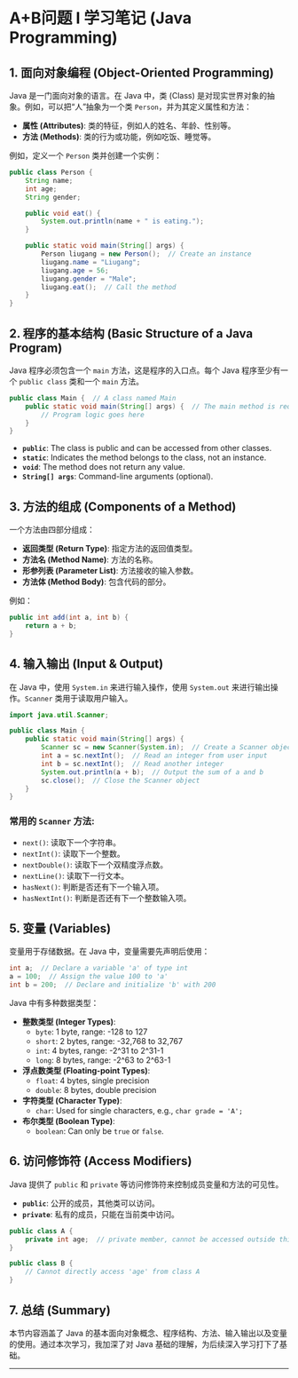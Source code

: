# A+B问题 I 学习笔记 (Java Programming)

## 1. 面向对象编程 (Object-Oriented Programming)
Java 是一门面向对象的语言。在 Java 中，类 (Class) 是对现实世界对象的抽象。例如，可以把“人”抽象为一个类 `Person`，并为其定义属性和方法：

- **属性 (Attributes)**: 类的特征，例如人的姓名、年龄、性别等。
- **方法 (Methods)**: 类的行为或功能，例如吃饭、睡觉等。

例如，定义一个 `Person` 类并创建一个实例：

```java
public class Person {
    String name;
    int age;
    String gender;

    public void eat() {
        System.out.println(name + " is eating.");
    }

    public static void main(String[] args) {
        Person liugang = new Person();  // Create an instance
        liugang.name = "Liugang";
        liugang.age = 56;
        liugang.gender = "Male";
        liugang.eat();  // Call the method
    }
}
```

## 2. 程序的基本结构 (Basic Structure of a Java Program)
Java 程序必须包含一个 `main` 方法，这是程序的入口点。每个 Java 程序至少有一个 `public class` 类和一个 `main` 方法。

```java
public class Main {  // A class named Main
    public static void main(String[] args) {  // The main method is required
        // Program logic goes here
    }
}
```

- **`public`**: The class is public and can be accessed from other classes.
- **`static`**: Indicates the method belongs to the class, not an instance.
- **`void`**: The method does not return any value.
- **`String[] args`**: Command-line arguments (optional).

## 3. 方法的组成 (Components of a Method)
一个方法由四部分组成：
- **返回类型 (Return Type)**: 指定方法的返回值类型。
- **方法名 (Method Name)**: 方法的名称。
- **形参列表 (Parameter List)**: 方法接收的输入参数。
- **方法体 (Method Body)**: 包含代码的部分。

例如：

```java
public int add(int a, int b) {
    return a + b;
}
```

## 4. 输入输出 (Input & Output)
在 Java 中，使用 `System.in` 来进行输入操作，使用 `System.out` 来进行输出操作。`Scanner` 类用于读取用户输入。

```java
import java.util.Scanner;

public class Main {
    public static void main(String[] args) {
        Scanner sc = new Scanner(System.in);  // Create a Scanner object for input
        int a = sc.nextInt();  // Read an integer from user input
        int b = sc.nextInt();  // Read another integer
        System.out.println(a + b);  // Output the sum of a and b
        sc.close();  // Close the Scanner object
    }
}
```

### 常用的 `Scanner` 方法:
- `next()`: 读取下一个字符串。
- `nextInt()`: 读取下一个整数。
- `nextDouble()`: 读取下一个双精度浮点数。
- `nextLine()`: 读取下一行文本。
- `hasNext()`: 判断是否还有下一个输入项。
- `hasNextInt()`: 判断是否还有下一个整数输入项。

## 5. 变量 (Variables)
变量用于存储数据。在 Java 中，变量需要先声明后使用：

```java
int a;  // Declare a variable 'a' of type int
a = 100;  // Assign the value 100 to 'a'
int b = 200;  // Declare and initialize 'b' with 200
```

Java 中有多种数据类型：
- **整数类型 (Integer Types)**:
  - `byte`: 1 byte, range: -128 to 127
  - `short`: 2 bytes, range: -32,768 to 32,767
  - `int`: 4 bytes, range: -2^31 to 2^31-1
  - `long`: 8 bytes, range: -2^63 to 2^63-1
- **浮点数类型 (Floating-point Types)**:
  - `float`: 4 bytes, single precision
  - `double`: 8 bytes, double precision
- **字符类型 (Character Type)**:
  - `char`: Used for single characters, e.g., `char grade = 'A';`
- **布尔类型 (Boolean Type)**:
  - `boolean`: Can only be `true` or `false`.

## 6. 访问修饰符 (Access Modifiers)
Java 提供了 `public` 和 `private` 等访问修饰符来控制成员变量和方法的可见性。

- **`public`**: 公开的成员，其他类可以访问。
- **`private`**: 私有的成员，只能在当前类中访问。

```java
public class A {
    private int age;  // private member, cannot be accessed outside this class
}

public class B {
    // Cannot directly access 'age' from class A
}
```

## 7. 总结 (Summary)
本节内容涵盖了 Java 的基本面向对象概念、程序结构、方法、输入输出以及变量的使用。通过本次学习，我加深了对 Java 基础的理解，为后续深入学习打下了基础。

---

